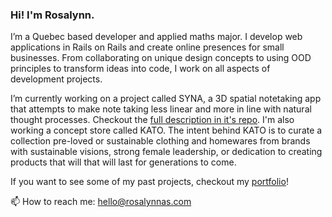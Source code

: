 ### Hi! I'm Rosalynn.

<!--
**rosalynnas/rosalynnas** is a ✨ _special_ ✨ repository because its `README.md` (this file) appears on your GitHub profile.

Here are some ideas to get you started:

- 🔭 I’m currently working on ...
- 🌱 I’m currently learning ...
- 👯 I’m looking to collaborate on ...
- 🤔 I’m looking for help with ...
- 💬 Ask me about ...
- 📫 How to reach me: ...
- 😄 Pronouns: ...
- ⚡ Fun fact: ...
-->

I’m a Quebec based developer and applied maths major. I develop web applications in Rails on Rails and create online presences for small businesses. From collaborating on unique design concepts to using OOD principles to transform ideas into code, I work on all aspects of development projects. 

I’m currently working on a project called SYNA, a 3D spatial notetaking app that attempts to make note taking less linear and more in line with natural thought processes. Checkout the [full description in it's repo](https://github.com/rosalynnas/syna-prime). I'm also working a concept store called KATO. The intent behind KATO is to curate a collection pre-loved or sustainable clothing and homewares from brands with sustainable visions, strong female leadership, or dedication to creating products that will that will last for generations to come. 

If you want to see some of my past projects, checkout my [portfolio](www.rosalynnas.com)!

📫 How to reach me: hello@rosalynnas.com

